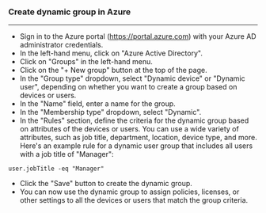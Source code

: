 ### Create dynamic group in Azure
---------------------------------

* Sign in to the Azure portal (https://portal.azure.com) with your Azure AD administrator credentials.  
* In the left-hand menu, click on "Azure Active Directory".  
* Click on "Groups" in the left-hand menu.  
* Click on the "+ New group" button at the top of the page.  
* In the "Group type" dropdown, select "Dynamic device" or "Dynamic user", depending on whether you want to create a group based on devices or users.  
* In the "Name" field, enter a name for the group.  
* In the "Membership type" dropdown, select "Dynamic".  
* In the "Rules" section, define the criteria for the dynamic group based on attributes of the devices or users. You can use a wide variety of attributes, such as job title, department, location, device type, and more. Here's an example rule for a dynamic user group that includes all users with a job title of "Manager":  
```
user.jobTitle -eq "Manager"
```  
* Click the "Save" button to create the dynamic group.  
* You can now use the dynamic group to assign policies, licenses, or other settings to all the devices or users that match the group criteria.  